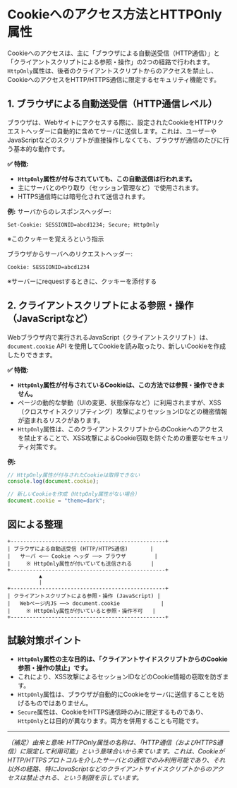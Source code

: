 # Cookieへのアクセス方法とHTTPOnly属性

Cookieへのアクセスは、主に「ブラウザによる自動送受信（HTTP通信）」と「クライアントスクリプトによる参照・操作」の2つの経路で行われます。
`HttpOnly`属性は、後者のクライアントスクリプトからのアクセスを禁止し、CookieへのアクセスをHTTP/HTTPS通信に限定するセキュリティ機能です。

## 1. ブラウザによる自動送受信（HTTP通信レベル）

ブラウザは、Webサイトにアクセスする際に、設定されたCookieをHTTPリクエストヘッダーに自動的に含めてサーバに送信します。これは、ユーザーやJavaScriptなどのスクリプトが直接操作しなくても、ブラウザが通信のたびに行う基本的な動作です。

**✅ 特徴:**
*   **`HttpOnly`属性が付与されていても、この自動送信は行われます。**
*   主にサーバとのやり取り（セッション管理など）で使用されます。
*   HTTPS通信時には暗号化されて送信されます。

**例:**
サーバからのレスポンスヘッダー:
```http
Set-Cookie: SESSIONID=abcd1234; Secure; HttpOnly
```
※このクッキーを覚えろという指示

ブラウザからサーバへのリクエストヘッダー:
```http
Cookie: SESSIONID=abcd1234
```
※サーバーにrequestするときに、クッキーを添付する

## 2. クライアントスクリプトによる参照・操作（JavaScriptなど）

Webブラウザ内で実行されるJavaScript（クライアントスクリプト）は、`document.cookie` API を使用してCookieを読み取ったり、新しいCookieを作成したりできます。

**✅ 特徴:**
*   **`HttpOnly`属性が付与されているCookieは、この方法では参照・操作できません。**
*   ページの動的な挙動（UIの変更、状態保存など）に利用されますが、XSS（クロスサイトスクリプティング）攻撃によりセッションIDなどの機密情報が盗まれるリスクがあります。
*   `HttpOnly`属性は、このクライアントスクリプトからのCookieへのアクセスを禁止することで、XSS攻撃によるCookie窃取を防ぐための重要なセキュリティ対策です。

**例:**
```javascript
// HttpOnly属性が付与されたCookieは取得できない
console.log(document.cookie); 

// 新しいCookieを作成（HttpOnly属性がない場合）
document.cookie = "theme=dark"; 
```

## 図による整理

```
+-------------------------------------------------+
| ブラウザによる自動送受信 (HTTP/HTTPS通信)       |
|   サーバ <── Cookie ヘッダ ──> ブラウザ         |
|     ※ HttpOnly属性が付いていても送信される      |
+-------------------------------------------------+
          ▲
          |
+-------------------------------------------------+
| クライアントスクリプトによる参照・操作 (JavaScript) |
|   Webページ内JS ──> document.cookie             |
|     ※ HttpOnly属性が付いていると参照・操作不可   |
+-------------------------------------------------+
```

## 試験対策ポイント

*   **`HttpOnly`属性の主な目的は、「クライアントサイドスクリプトからのCookie参照・操作の禁止」です。**
*   これにより、XSS攻撃によるセッションIDなどのCookie情報の窃取を防ぎます。
*   `HttpOnly`属性は、ブラウザが自動的にCookieをサーバに送信することを妨げるものではありません。
*   `Secure`属性は、CookieをHTTPS通信時のみに限定するものであり、`HttpOnly`とは目的が異なります。両方を併用することも可能です。

---
*（補足）由来と意味:*
*HTTPOnly属性の名称は、「HTTP通信（およびHTTPS通信）に限定して利用可能」という意味合いから来ています。これは、CookieがHTTP/HTTPSプロトコルを介したサーバとの通信でのみ利用可能であり、それ以外の経路、特にJavaScriptなどのクライアントサイドスクリプトからのアクセスは禁止される、という制限を示しています。*